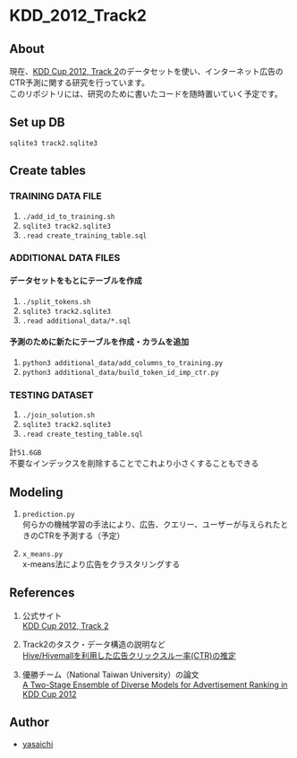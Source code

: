 # KDD_2012_Track2

## About
現在、[KDD Cup 2012, Track 2](http://www.kddcup2012.org/c/kddcup2012-track2)のデータセットを使い、インターネット広告のCTR予測に関する研究を行っています。    
このリポジトリには、研究のために書いたコードを随時置いていく予定です。

## Set up DB
`sqlite3 track2.sqlite3`

## Create tables

### TRAINING DATA FILE
1. `./add_id_to_training.sh`
2. `sqlite3 track2.sqlite3`
3. `.read create_training_table.sql`

### ADDITIONAL DATA FILES
#### データセットをもとにテーブルを作成
1. `./split_tokens.sh`
2. `sqlite3 track2.sqlite3`
3. `.read additional_data/*.sql`

#### 予測のために新たにテーブルを作成・カラムを追加
1. `python3 additional_data/add_columns_to_training.py`
2. `python3 additional_data/build_token_id_imp_ctr.py`

### TESTING DATASET
1. `./join_solution.sh`
2. `sqlite3 track2.sqlite3`
3. `.read create_testing_table.sql`

計`51.6GB`  
不要なインデックスを削除することでこれより小さくすることもできる

## Modeling
1. `prediction.py`   
何らかの機械学習の手法により、広告、クエリー、ユーザーが与えられたときのCTRを予測する（予定）

2. `x_means.py`   
x-means法により広告をクラスタリングする

## References
1. 公式サイト       
[KDD Cup 2012, Track 2](http://www.kddcup2012.org/c/kddcup2012-track2)

2. Track2のタスク・データ構造の説明など    
[Hive/Hivemallを利用した広告クリックスルー率(CTR)の推定](http://qiita.com/myui/items/f726ca3dcc48410abe45)

3. 優勝チーム（National Taiwan University）の論文   
[A Two-Stage Ensemble of Diverse Models for Advertisement Ranking in KDD Cup 2012](https://kaggle2.blob.core.windows.net/competitions/kddcup2012/2748/media/NTU.pdf)

## Author
* [yasaichi](https://github.com/yasaichi)
